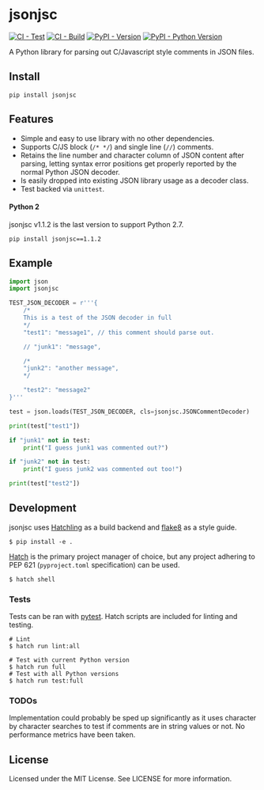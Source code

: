# jsonjsc

[![CI - Test](https://github.com/IDI-Systems/jsonjsc/actions/workflows/test.yml/badge.svg)](https://github.com/IDI-Systems/jsonjsc/actions/workflows/test.yml)
[![CI - Build](https://github.com/IDI-Systems/jsonjsc/actions/workflows/build.yml/badge.svg)](https://github.com/IDI-Systems/jsonjsc/actions/workflows/build.yml)
[![PyPI - Version](https://img.shields.io/pypi/v/jsonjsc.svg?logo=pypi&label=PyPI&logoColor=gold)](https://pypi.org/project/jsonjsc)
[![PyPI - Python Version](https://img.shields.io/pypi/pyversions/jsonjsc.svg?logo=python&label=Python&logoColor=gold)](https://pypi.org/project/jsonjsc)

A Python library for parsing out C/Javascript style comments in JSON files.


## Install

`pip install jsonjsc`


## Features

-  Simple and easy to use library with no other dependencies.
-  Supports C/JS block (`/* */`) and single line (`//`) comments.
-  Retains the line number and character column of JSON content after parsing, letting syntax error positions get properly reported by the normal Python JSON decoder.
-  Is easily dropped into existing JSON library usage as a decoder class.
-  Test backed via `unittest`.

#### Python 2

jsonjsc v1.1.2 is the last version to support Python 2.7.

`pip install jsonjsc==1.1.2`


## Example

```python
import json
import jsonjsc

TEST_JSON_DECODER = r'''{
    /*
    This is a test of the JSON decoder in full
    */
    "test1": "message1", // this comment should parse out.

    // "junk1": "message",

    /*
    "junk2": "another message",
    */

    "test2": "message2"
}'''

test = json.loads(TEST_JSON_DECODER, cls=jsonjsc.JSONCommentDecoder)

print(test["test1"])

if "junk1" not in test:
    print("I guess junk1 was commented out?")

if "junk2" not in test:
    print("I guess junk2 was commented out too!")

print(test["test2"])
```


## Development

jsonjsc uses [Hatchling](https://hatch.pypa.io/latest/) as a build backend and [flake8](https://flake8.pycqa.org/en/latest/) as a style guide.

```
$ pip install -e .
```

[Hatch](https://hatch.pypa.io/latest/) is the primary project manager of choice, but any project adhering to PEP 621 (`pyproject.toml` specification) can be used.

```
$ hatch shell
```

### Tests

Tests can be ran with [pytest](https://docs.pytest.org/). Hatch scripts are included for linting and testing.

```
# Lint
$ hatch run lint:all

# Test with current Python version
$ hatch run full
# Test with all Python versions
$ hatch run test:full
```

### TODOs

Implementation could probably be sped up significantly as it uses character by character searches to test if comments are in string values or not. No performance metrics have been taken.


## License

Licensed under the MIT License. See LICENSE for more information.
